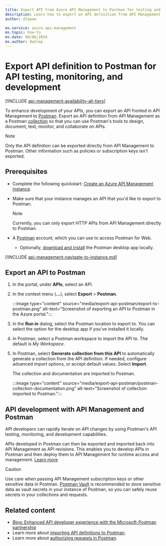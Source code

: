 ```yaml
---
title: Export API from Azure API Management to Postman for testing and monitoring | Microsoft Docs
description: Learn how to export an API definition from API Management to Postman and use Postman for API testing, monitoring, and development
author: dlepow

ms.service: azure-api-management
ms.topic: how-to
ms.date: 08/06/2024
ms.author: danlep
---
```

# Export API definition to Postman for API testing, monitoring, and development

[!INCLUDE [api-management-availability-all-tiers](../../includes/api-management-availability-all-tiers.md)]

To enhance development of your APIs, you can export an API fronted in API Management to [Postman](https://www.postman.com/product/what-is-postman/). Export an API definition from API Management as a Postman [collection](https://learning.postman.com/docs/getting-started/creating-the-first-collection/) so that you can use Postman's tools to design, document, test, monitor, and collaborate on APIs. 

> [!NOTE]
> Only the API definition can be exported directly from API Management to Postman. Other information such as policies or subscription keys isn't exported.

## Prerequisites

+ Complete the following quickstart: [Create an Azure API Management instance](get-started-create-service-instance.md).
+ Make sure that your instance manages an API that you'd like to export to Postman. 

    > [!NOTE]
    > Currently, you can only export HTTP APIs from API Management directly to Postman.
    
+ A [Postman](https://www.postman.com) account, which you can use to access Postman for Web.
    * Optionally, [download and install](https://learning.postman.com/docs/getting-started/installation-and-updates/) the Postman desktop app locally.

[!INCLUDE [api-management-navigate-to-instance.md](../../includes/api-management-navigate-to-instance.md)]


## Export an API to Postman

1. In the portal, under **APIs**, select an API.
1. In the context menu (**...**), select **Export** > **Postman**. 

    :::image type="content" source="media/export-api-postman/export-to-postman.png" alt-text="Screenshot of exporting an API to Postman in the Azure portal.":::

1. In the **Run in** dialog, select the Postman location to export to. You can select the option for the desktop app if you've installed it locally.
1. In Postman, select a Postman workspace to import the API to. The default is *My Workspace*.
1. In Postman, select **Generate collection from this API** to automatically generate a collection from the API definition. If needed, configure advanced import options, or accept default values. Select **Import**.

    The collection and documentation are imported to Postman.

    :::image type="content" source="media/export-api-postman/postman-collection-documentation.png" alt-text="Screenshot of collection imported to Postman."::: 

## API development with API Management and Postman  

API developers can rapidly iterate on API changes by using Postman's API testing, monitoring, and development capabilities.

APIs developed in Postman can then be exported and imported back into API Management as API revisions. This enables you to develop APIs in Postman and then deploy them to API Management for runtime access and management. [Learn more](https://learning.postman.com/docs/designing-and-developing-your-api/deploying-an-api/deploying-an-api-azure/)


> [!CAUTION]
> Use care when passing API Management subscription keys or other sensitive data in Postman. [Postman Vault](https://learning.postman.com/docs/sending-requests/postman-vault/postman-vault-secrets/) is recommended to store sensitive data as vault secrets in your instance of Postman, so you can safely reuse secrets in your collections and requests.

## Related content

* [Blog: Enhanced API developer experience with the Microsoft-Postman partnership](https://techcommunity.microsoft.com/t5/apps-on-azure-blog/enhanced-api-developer-experience-with-the-microsoft-postman/ba-p/3650304)
* Learn more about [importing API definitions to Postman](https://learning.postman.com/docs/designing-and-developing-your-api/importing-an-api/).
* Learn more about [authorizing requests in Postman](https://learning.postman.com/docs/sending-requests/authorization/).
